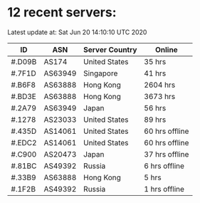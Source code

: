 # 12 recent servers:

Latest update at: Sat Jun 20 14:10:10 UTC 2020

| ID | ASN | Server Country | Online |
| -- | --- | -------------- | ------ |
| #.D09B | AS174 | United States | 35 hrs |
| #.7F1D | AS63949 | Singapore | 41 hrs |
| #.B6F8 | AS63888 | Hong Kong | 2604 hrs |
| #.BD3E | AS63888 | Hong Kong | 3673 hrs |
| #.2A79 | AS63949 | Japan | 56 hrs |
| #.1278 | AS23033 | United States | 89 hrs |
| #.435D | AS14061 | United States | 60 hrs offline |
| #.EDC2 | AS14061 | United States | 60 hrs offline |
| #.C900 | AS20473 | Japan | 37 hrs offline |
| #.81BC | AS49392 | Russia | 6 hrs offline |
| #.33B9 | AS63888 | Hong Kong | 5 hrs |
| #.1F2B | AS49392 | Russia | 1 hrs offline |

